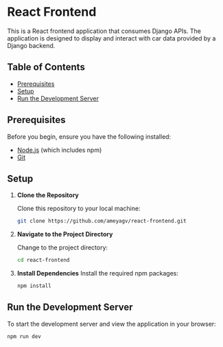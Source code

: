 # React Frontend

This is a React frontend application that consumes Django APIs. The application is designed to display and interact with car data provided by a Django backend.

## Table of Contents

- [Prerequisites](#prerequisites)
- [Setup](#setup)
- [Run the Development Server](#run-the-development-server)

## Prerequisites

Before you begin, ensure you have the following installed:

- [Node.js](https://nodejs.org/) (which includes npm)
- [Git](https://git-scm.com/)

## Setup

1. **Clone the Repository**

   Clone this repository to your local machine:

   ```bash
   git clone https://github.com/ameyagv/react-frontend.git

2. **Navigate to the Project Directory**
  
   Change to the project directory:
  
   ```bash
   cd react-frontend

3. **Install Dependencies**
   Install the required npm packages:
   ```bash
   npm install


  ## **Run the Development Server**
  
   To start the development server and view the application in your browser:
   ```bash
   npm run dev

     
